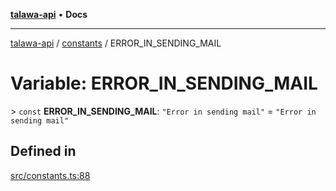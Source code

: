 [**talawa-api**](../../README.md) • **Docs**

***

[talawa-api](../../modules.md) / [constants](../README.md) / ERROR\_IN\_SENDING\_MAIL

# Variable: ERROR\_IN\_SENDING\_MAIL

\> `const` **ERROR\_IN\_SENDING\_MAIL**: `"Error in sending mail"` = `"Error in sending mail"`

## Defined in

[src/constants.ts:88](https://github.com/PalisadoesFoundation/talawa-api/blob/1f38da5423898626c6ebfa24896a9c3d008195c6/src/constants.ts#L88)
